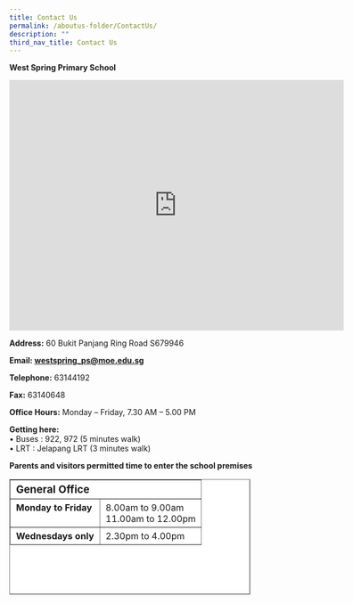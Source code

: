 ```yaml
---
title: Contact Us
permalink: /aboutus-folder/ContactUs/
description: ""
third_nav_title: Contact Us
---
```



**West Spring Primary School**

<iframe loading="lazy" allowfullscreen="" style="border:0;" height="450" width="600" src="https://www.google.com/maps/embed?pb=!1m18!1m12!1m3!1d3988.6448348578783!2d103.76432891509369!3d1.3896664618324857!2m3!1f0!2f0!3f0!3m2!1i1024!2i768!4f13.1!3m3!1m2!1s0x31da119a4ba614e1%3A0x642e410838242466!2sWest%20Spring%20Primary%20School!5e0!3m2!1sen!2ssg!4v1670994444077!5m2!1sen!2ssg"></iframe>

**Address:**&nbsp;60 Bukit Panjang Ring Road S679946

**Email:&nbsp;[westspring\_ps@moe.edu.sg](mailto:westspring_ps@moe.edu.sg)**

**Telephone:**&nbsp;63144192

**Fax:**&nbsp;63140648

**Office Hours:**&nbsp;Monday – Friday, 7.30 AM – 5.00 PM

**Getting here:**  
• Buses : 922, 972 (5 minutes walk)  
• LRT : Jelapang LRT (3 minutes walk)

**Parents and visitors permitted time to enter the school premises**


<table style="box-sizing: inherit; border-collapse: collapse; border-spacing: 0px; max-width: 100%; height: 205px; width: 430px; background-color: rgb(255, 255, 255);" border="1"><tbody style="box-sizing: inherit;"><tr style="box-sizing: inherit; background: rgb(255, 255, 255); height: 24px;"><td style="box-sizing: inherit; padding: 5px 10px; background-color: rgb(255, 255, 255);" colspan="2"><strong style="box-sizing: inherit; font-weight: bold;"><span style="box-sizing: inherit; font-size: 14pt;">General Office</span></strong></td></tr><tr style="box-sizing: inherit; background: rgb(230, 230, 230); height: 20px;"><td style="box-sizing: inherit; padding: 5px 10px; background-color: rgb(255, 255, 255); vertical-align: top;"><strong style="box-sizing: inherit; font-weight: bold;">Monday to Friday</strong></td><td style="box-sizing: inherit; padding: 5px 10px; background-color: rgb(255, 255, 255); vertical-align: top;">8.00am to 9.00am<br style="box-sizing: inherit;">11.00am to 12.00pm</td></tr><tr style="box-sizing: inherit; background: rgb(255, 255, 255); height: 29.8125px;"><td style="box-sizing: inherit; padding: 5px 10px; background-color: rgb(255, 255, 255); vertical-align: top;"><strong style="box-sizing: inherit; font-weight: bold;">Wednesdays only</strong></td><td style="box-sizing: inherit; padding: 5px 10px; background-color: rgb(255, 255, 255); vertical-align: top;">2.30pm to 4.00pm</td></tr></tbody></table>
